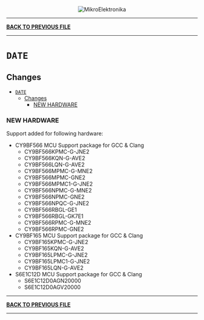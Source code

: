 <p align="center">
  <img src="http://www.mikroe.com/img/designs/beta/logo_small.png?raw=true" alt="MikroElektronika"/>
</p>

---

**[BACK TO PREVIOUS FILE](../changelog.md)**

---

# `DATE`

## Changes

- [`DATE`](#date)
  - [Changes](#changes)
    - [NEW HARDWARE](#new-hardware)

### NEW HARDWARE

Support added for following hardware:

+ CY9BF566 MCU Support package for GCC & Clang
  + CY9BF566KPMC-G-JNE2
  + CY9BF566KQN-G-AVE2
  + CY9BF566LQN-G-AVE2
  + CY9BF566MPMC-G-MNE2
  + CY9BF566MPMC-GNE2
  + CY9BF566MPMC1-G-JNE2
  + CY9BF566NPMC-G-MNE2
  + CY9BF566NPMC-GNE2
  + CY9BF566NPQC-G-JNE2
  + CY9BF566RBGL-GE1
  + CY9BF566RBGL-GK7E1
  + CY9BF566RPMC-G-MNE2
  + CY9BF566RPMC-GNE2
+ CY9BF165 MCU Support package for GCC & Clang
  + CY9BF165KPMC-G-JNE2
  + CY9BF165KQN-G-AVE2
  + CY9BF165LPMC-G-JNE2
  + CY9BF165LPMC1-G-JNE2
  + CY9BF165LQN-G-AVE2
+ S6E1C12D MCU Support package for GCC & Clang
  + S6E1C12D0AGN20000
  + S6E1C12D0AGV20000

---

**[BACK TO PREVIOUS FILE](../changelog.md)**

---
